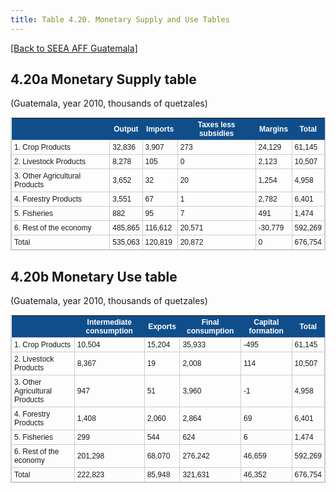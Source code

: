 ```yaml
---
title: Table 4.20. Monetary Supply and Use Tables
---
```


[[Back to SEEA AFF Guatemala]](/seea-aff/)

## 4.20a Monetary Supply table

(Guatemala, year 2010, thousands of quetzales)

<style type="text/css">
	table.tableizer-table {
	border: 1px solid #CCC; font-family: Arial, Helvetica, sans-serif;
	font-size: 12px;
} 
.tableizer-table td {
	padding: 4px;
	margin: 3px;
	border: 1px solid #ccc;
}
.tableizer-table th {
	background-color: #104E8B; 
	color: #FFF;
	font-weight: bold;
}
</style><table class="tableizer-table">
<tr class="tableizer-firstrow"><th></th><th>Output</th><th>Imports</th><th>Taxes less subsidies</th><th>Margins</th><th>Total</th></tr>
 <tr><td>1. Crop Products</td><td>32,836</td><td>3,907</td><td>273</td><td>24,129</td><td>61,145</td></tr>
 <tr><td>2. Livestock Products</td><td>8,278</td><td>105</td><td>0</td><td>2,123</td><td>10,507</td></tr>
 <tr><td>3. Other Agricultural Products</td><td>3,652</td><td>32</td><td>20</td><td>1,254</td><td>4,958</td></tr>
 <tr><td>4. Forestry Products</td><td>3,551</td><td>67</td><td>1</td><td>2,782</td><td>6,401</td></tr>
 <tr><td>5. Fisheries</td><td>882</td><td>95</td><td>7</td><td>491</td><td>1,474</td></tr>
 <tr><td>6. Rest of the economy</td><td>485,865</td><td>116,612</td><td>20,571</td><td>-30,779</td><td>592,269</td></tr>
 <tr><td>Total</td><td>535,063</td><td>120,819</td><td>20,872</td><td>0</td><td>676,754</td></tr>
</table>







## 4.20b Monetary Use table

(Guatemala, year 2010, thousands of quetzales)

<table class="tableizer-table">
<tr class="tableizer-firstrow"><th></th><th>Intermediate consumption</th><th>Exports</th><th>Final consumption</th><th>Capital formation</th><th>Total</th></tr>
 <tr><td>1. Crop Products</td><td>10,504</td><td>15,204</td><td>35,933</td><td>-495</td><td>61,145</td></tr>
 <tr><td>2. Livestock Products</td><td>8,367</td><td>19</td><td>2,008</td><td>114</td><td>10,507</td></tr>
 <tr><td>3. Other Agricultural Products</td><td>947</td><td>51</td><td>3,960</td><td>-1</td><td>4,958</td></tr>
 <tr><td>4. Forestry Products</td><td>1,408</td><td>2,060</td><td>2,864</td><td>69</td><td>6,401</td></tr>
 <tr><td>5. Fisheries</td><td>299</td><td>544</td><td>624</td><td>6</td><td>1,474</td></tr>
 <tr><td>6. Rest of the economy</td><td>201,298</td><td>68,070</td><td>276,242</td><td>46,659</td><td>592,269</td></tr>
 <tr><td>Total</td><td>222,823</td><td>85,948</td><td>321,631</td><td>46,352</td><td>676,754</td></tr>
</table>




